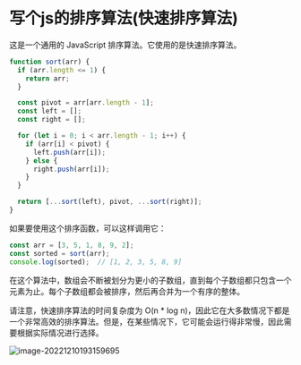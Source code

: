 # 写个js的排序算法(快速排序算法)

这是一个通用的 JavaScript 排序算法。它使用的是快速排序算法。

```js
function sort(arr) {
  if (arr.length <= 1) {
    return arr;
  }

  const pivot = arr[arr.length - 1];
  const left = [];
  const right = [];

  for (let i = 0; i < arr.length - 1; i++) {
    if (arr[i] < pivot) {
      left.push(arr[i]);
    } else {
      right.push(arr[i]);
    }
  }

  return [...sort(left), pivot, ...sort(right)];
}

```

如果要使用这个排序函数，可以这样调用它：

```js
const arr = [3, 5, 1, 8, 9, 2];
const sorted = sort(arr);
console.log(sorted);  // [1, 2, 3, 5, 8, 9]
```

在这个算法中，数组会不断被划分为更小的子数组，直到每个子数组都只包含一个元素为止。每个子数组都会被排序，然后再合并为一个有序的整体。

请注意，快速排序算法的时间复杂度为 O(n * log n)，因此它在大多数情况下都是一个非常高效的排序算法。但是，在某些情况下，它可能会运行得非常慢，因此需要根据实际情况进行选择。

![image-20221210193159695](https://image.imqd.cn/image-20221210193159695.png)